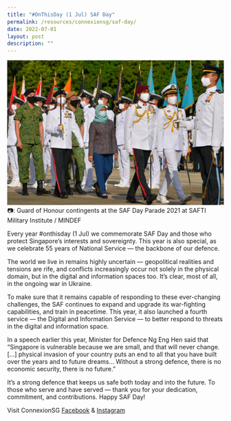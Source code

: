 ```yaml
---
title: "#OnThisDay (1 Jul) SAF Day"
permalink: /resources/connexionsg/saf-day/
date: 2022-07-01
layout: post
description: ""
---
```

![](/images/connexionsg/2022/SAF%20Day.jpg)
📷: Guard of Honour contingents at the SAF Day Parade 2021 at SAFTI Military Institute / MINDEF


Every year #onthisday (1 Jul) we commemorate SAF Day and those who protect Singapore’s interests and sovereignty. This year is also special, as we celebrate 55 years of National Service — the backbone of our defence.

The world we live in remains highly uncertain — geopolitical realities and tensions are rife, and conflicts increasingly occur not solely in the physical domain, but in the digital and information spaces too. It’s clear, most of all, in the ongoing war in Ukraine.

To make sure that it remains capable of responding to these ever-changing challenges, the SAF continues to expand and upgrade its war-fighting capabilities, and train in peacetime. This year, it also launched a fourth service — the Digital and Information Service — to better respond to threats in the digital and information space.

In a speech earlier this year, Minister for Defence Ng Eng Hen said that “Singapore is vulnerable because we are small, and that will never change. [...] physical invasion of your country puts an end to all that you have built over the years and to future dreams… Without a strong defence, there is no economic security, there is no future.”

It’s a strong defence that keeps us safe both today and into the future. To those who serve and have served — thank you for your dedication, commitment, and contributions. Happy SAF Day!


Visit ConnexionSG [Facebook](https://www.facebook.com/ConnexionSG) & [Instagram](https://www.instagram.com/connexionsg/)
